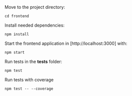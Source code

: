 Move to the project directory:

```
cd frontend
```

Install needed dependencies:

```
npm install
```


Start the frontend application in [http://localhost:3000] with:

```
npm start
```

Run tests in the __tests__ folder:

```
npm test
```

Run tests with coverage

```
npm test -- --coverage
```
